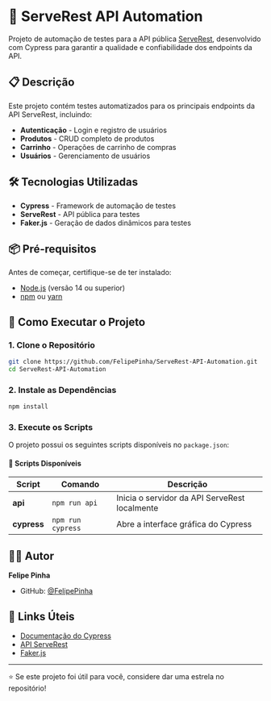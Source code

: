 # 🚀 ServeRest API Automation

Projeto de automação de testes para a API pública [ServeRest](https://github.com/ServeRest/ServeRest), desenvolvido com Cypress para garantir a qualidade e confiabilidade dos endpoints da API.

## 📋 Descrição

Este projeto contém testes automatizados para os principais endpoints da API ServeRest, incluindo:

- **Autenticação** - Login e registro de usuários
- **Produtos** - CRUD completo de produtos
- **Carrinho** - Operações de carrinho de compras
- **Usuários** - Gerenciamento de usuários

## 🛠️ Tecnologias Utilizadas

- **Cypress** - Framework de automação de testes
- **ServeRest** - API pública para testes
- **Faker.js** - Geração de dados dinâmicos para testes

## 📦 Pré-requisitos

Antes de começar, certifique-se de ter instalado:

- [Node.js](https://nodejs.org/) (versão 14 ou superior)
- [npm](https://www.npmjs.com/) ou [yarn](https://yarnpkg.com/)

## 🚀 Como Executar o Projeto

### 1. Clone o Repositório

```bash
git clone https://github.com/FelipePinha/ServeRest-API-Automation.git
cd ServeRest-API-Automation
```

### 2. Instale as Dependências

```bash
npm install
```

### 3. Execute os Scripts

O projeto possui os seguintes scripts disponíveis no `package.json`:

#### 🎯 Scripts Disponíveis

| Script      | Comando           | Descrição                                     |
| ----------- | ----------------- | --------------------------------------------- |
| **api**     | `npm run api`     | Inicia o servidor da API ServeRest localmente |
| **cypress** | `npm run cypress` | Abre a interface gráfica do Cypress           |

## 👨‍💻 Autor

**Felipe Pinha**

- GitHub: [@FelipePinha](https://github.com/FelipePinha)

## 🔗 Links Úteis

- [Documentação do Cypress](https://docs.cypress.io/)
- [API ServeRest](https://github.com/ServeRest/ServeRest)
- [Faker.js](https://fakerjs.dev/)

---

⭐ Se este projeto foi útil para você, considere dar uma estrela no repositório!
